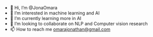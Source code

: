 - 👋 Hi, I’m @JonaOmara
- 👀 I’m interested in machine learning and AI
- 🌱 I’m currently learning more in AI
- 💞️ I’m looking to collaborate on NLP and Computer vision research
- 📫 How to reach me omarajonathan@gmail.com 

<!---
JonaOmara/JonaOmara is a ✨ special ✨ repository because its `README.md` (this file) appears on your GitHub profile.
You can click the Preview link to take a look at your changes.
--->
